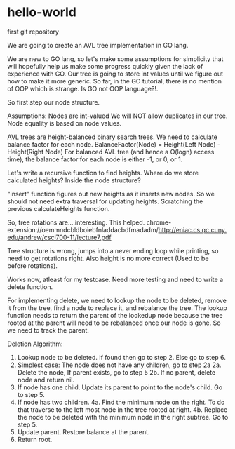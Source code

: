 # hello-world
first git repository

We are going to create an AVL tree implementation in GO lang.

We are new to GO lang, so let's make some assumptions for simplicity that will hopefully help us make some progress quickly given the lack of experience with GO. Our tree is going to store int values until we figure out how to make it more generic. So far, in the GO tutorial, there is no mention of OOP which is strange. Is GO not OOP language?!.

So first step our node structure.

Assumptions:
Nodes are int-valued
We will NOT allow duplicates in our tree. Node equality is based on node values.  

AVL trees are height-balanced binary search trees. We need to calculate balance factor for each node. 
BalanceFactor(Node) = Height(Left Node) - Height(Right Node)
For balanced AVL tree (and hence a O(logn) access time), the balance factor for each node is either -1, or 0, or 1.

Let's write a recursive function to find heights. Where do we store calculated heights? Inside the node structure?

"insert" function figures out new heights as it inserts new nodes. So we should not need extra traversal for updating heights. Scratching the previous calculateHeights function. 

So, tree rotations are....interesting. This helped.
chrome-extension://oemmndcbldboiebfnladdacbdfmadadm/http://eniac.cs.qc.cuny.edu/andrew/csci700-11/lecture7.pdf

Tree structure is wrong, jumps into a never ending loop while printing, so need to get rotations right. Also height is no more correct (Used to be before rotations).

Works now, atleast for my testcase. Need more testing and need to write a delete function.

For implementing delete, we need to lookup the node to be deleted, remove it from the tree, find a node to replace it, and rebalance the tree. 
The lookup function needs to return the parent of the lookedup node because the tree rooted at the parent will need to be rebalanced once our node is gone. So we need to track the parent. 

Deletion Algorithm:
1. Lookup node to be deleted. If found then go to step 2. Else go to step 6.
2. Simplest case: The node does not have any children, go to step 2a
   2a. Delete the node, If parent exists, go to step 5
   2b. If no parent, delete node and return nil.
3. If node has one child. Update its parent to point to the node's child. Go to step 5.
4. If node has two children. 
   4a. Find the minimum node on the right. To do that traverse to the left most node in the tree rooted at right.
   4b. Replace the node to be deleted with the minimum node in the right subtree. Go to step 5.
5. Update parent. Restore balance at the parent. 
6. Return root.
   
